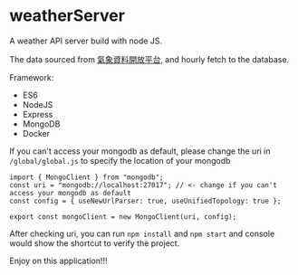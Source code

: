 # weatherServer
A weather API server build with node JS.

The data sourced from [氣象資料開放平台](https://opendata.cwb.gov.tw/dataset/observation/O-A0003-001), and hourly fetch to the database.

Framework: 
* ES6
* NodeJS
* Express
* MongoDB
* Docker

If you can't access your mongodb as default, please change the uri in `/global/global.js` to specify the location of your mongodb
```{JavaScript}
import { MongoClient } from "mongodb";
const uri = "mongodb://localhost:27017"; // <- change if you can't access your mongodb as default
const config = { useNewUrlParser: true, useUnifiedTopology: true };

export const mongoClient = new MongoClient(uri, config);
```

After checking uri, you can run `npm install` and `npm start` and console would show the shortcut to verify the project.

Enjoy on this application!!!
